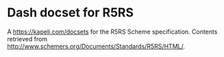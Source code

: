 # Dash docset for R5RS

A https://kapeli.com/docsets for the R5RS Scheme specification.  Contents retrieved from
http://www.schemers.org/Documents/Standards/R5RS/HTML/.
